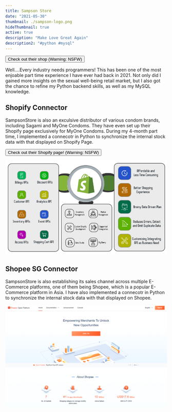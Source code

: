 ```yaml
---
title: Sampson Store
date: "2021-05-30"
thumbnail: ./sampson-logo.png
hideThumbnail: true
active: true
description: "Make Love Great Again"
description2: "#python #mysql"
---
```


<div class="kg-card kg-image-card kg-width-wide">

<a href="https://www.sampsonstore.com/neovision/condom/home/index.is?locale=enus" target="_blank"><button>Check out their shop (Warning: NSFW)</button></a>

<p>Well....Every industry needs programmers! This has been one of the most enjoable part time experience I have ever had back in 2021. Not only did I gained more insights on the sexual well-being retail market, but I also got the chance to refine my Python backend skills, as well as my MySQL knowledge.</p>

<h2>Shopify Connector</h2>

<p>SampsonStore is also an exculsive distributor of various condom brands, including Sagami and MyOne Condoms. They have even set up their Shopify page exclusively for MyOne Condoms. During my 4-month part time, I implemented a connecotr in Python to synchronize the internal stock data with that displayed on Shopify Page.</p>

<a href="https://www.myonecondoms.com/" target="_blank"><button>Check out their Shopify page! (Warning: NSFW)</button></a>

![Sampson Store](./shopify-api.jpeg)

<h2>Shopee SG Connector</h2>

<p>SampsonStore is also establishing its sales channel across multiple E-Commerce platforms, one of them being Shopee, which is a popular E-Commerce platform in Asia. I have also implemented a connecotr in Python to synchronize the internal stock data with that displayed on Shopee.</p>

![Sampson Store](./shopee-open-api.png)

</div>